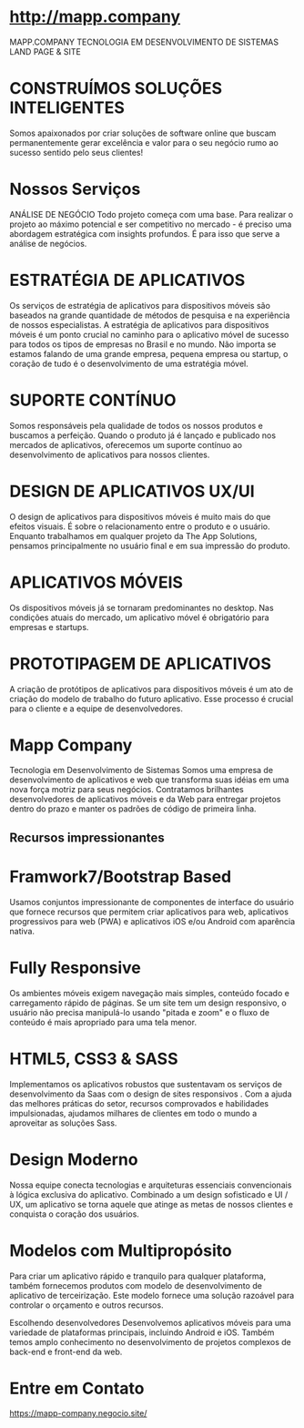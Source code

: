 # http://mapp.company
MAPP.COMPANY TECNOLOGIA EM  DESENVOLVIMENTO DE SISTEMAS 
LAND PAGE & SITE


# CONSTRUÍMOS SOLUÇÕES INTELIGENTES
Somos apaixonados por criar soluções de software online que buscam permanentemente gerar excelência e valor para o seu negócio rumo ao sucesso sentido pelo seus clientes!


# Nossos Serviços
ANÁLISE DE NEGÓCIO
Todo projeto começa com uma base. Para realizar o projeto ao máximo potencial e ser competitivo no mercado - é preciso uma abordagem estratégica com insights profundos. É para isso que serve a análise de negócios.

# ESTRATÉGIA DE APLICATIVOS
Os serviços de estratégia de aplicativos para dispositivos móveis são baseados na grande quantidade de métodos de pesquisa e na experiência de nossos especialistas. A estratégia de aplicativos para dispositivos móveis é um ponto crucial no caminho para o aplicativo móvel de sucesso para todos os tipos de empresas no Brasil e no mundo. Não importa se estamos falando de uma grande empresa, pequena empresa ou startup, o coração de tudo é o desenvolvimento de uma estratégia móvel.

# SUPORTE CONTÍNUO
Somos responsáveis ​​pela qualidade de todos os nossos produtos e buscamos a perfeição. Quando o produto já é lançado e publicado nos mercados de aplicativos, oferecemos um suporte contínuo ao desenvolvimento de aplicativos para nossos clientes.

# DESIGN DE APLICATIVOS UX/UI
O design de aplicativos para dispositivos móveis é muito mais do que efeitos visuais. É sobre o relacionamento entre o produto e o usuário. Enquanto trabalhamos em qualquer projeto da The App Solutions, pensamos principalmente no usuário final e em sua impressão do produto.

# APLICATIVOS MÓVEIS
Os dispositivos móveis já se tornaram predominantes no desktop. Nas condições atuais do mercado, um aplicativo móvel é obrigatório para empresas e startups.

# PROTOTIPAGEM DE APLICATIVOS
A criação de protótipos de aplicativos para dispositivos móveis é um ato de criação do modelo de trabalho do futuro aplicativo. Esse processo é crucial para o cliente e a equipe de desenvolvedores.

# Mapp Company

Tecnologia em Desenvolvimento de Sistemas
Somos uma empresa de desenvolvimento de aplicativos e web que transforma suas idéias em uma nova força motriz para seus negócios. Contratamos brilhantes desenvolvedores de aplicativos móveis e da Web para entregar projetos dentro do prazo e manter os padrões de código de primeira linha.


## Recursos impressionantes

# Framwork7/Bootstrap Based
Usamos conjuntos impressionante de componentes de interface do usuário que fornece recursos que permitem criar aplicativos para web, aplicativos progressivos para web (PWA) e aplicativos iOS e/ou Android com aparência nativa.

# Fully Responsive
Os ambientes móveis exigem navegação mais simples, conteúdo focado e carregamento rápido de páginas. Se um site tem um design responsivo, o usuário não precisa manipulá-lo usando "pitada e zoom" e o fluxo de conteúdo é mais apropriado para uma tela menor.

# HTML5, CSS3 & SASS
Implementamos os aplicativos robustos que sustentavam os serviços de desenvolvimento da Saas com o design de sites responsivos . Com a ajuda das melhores práticas do setor, recursos comprovados e habilidades impulsionadas, ajudamos milhares de clientes em todo o mundo a aproveitar as soluções Sass.


# Design Moderno
Nossa equipe conecta tecnologias e arquiteturas essenciais convencionais à lógica exclusiva do aplicativo. Combinado a um design sofisticado e UI / UX, um aplicativo se torna aquele que atinge as metas de nossos clientes e conquista o coração dos usuários.

# Modelos com Multipropósito
Para criar um aplicativo rápido e tranquilo para qualquer plataforma, também fornecemos produtos com modelo de desenvolvimento de aplicativo de terceirização. Este modelo fornece uma solução razoável para controlar o orçamento e outros recursos.

Escolhendo desenvolvedores
Desenvolvemos aplicativos móveis para uma variedade de plataformas principais, incluindo Android e iOS. Também temos amplo conhecimento no desenvolvimento de projetos complexos de back-end e front-end da web.

# Entre em Contato
https://mapp-company.negocio.site/